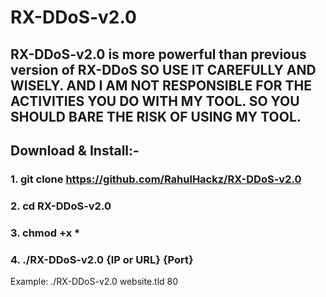 # RX-DDoS-v2.0

## RX-DDoS-v2.0 is more powerful than previous version of RX-DDoS SO USE IT CAREFULLY AND WISELY. AND I AM NOT RESPONSIBLE FOR THE ACTIVITIES YOU DO WITH MY TOOL. SO YOU SHOULD BARE THE RISK OF USING MY TOOL.

## Download & Install:-

### 1. git clone https://github.com/RahulHackz/RX-DDoS-v2.0
### 2. cd RX-DDoS-v2.0
### 3. chmod +x *
### 4. ./RX-DDoS-v2.0 {IP or URL} {Port}

Example: ./RX-DDoS-v2.0 website.tld 80
